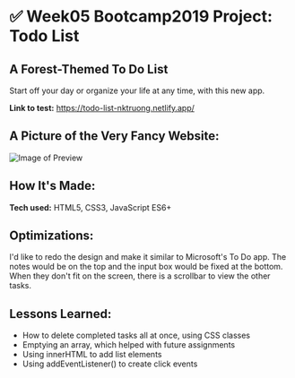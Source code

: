 # ✅ Week05 Bootcamp2019 Project: Todo List

## A Forest-Themed To Do List

Start off your day or organize your life at any time, with this new app.

**Link to test:** https://todo-list-nktruong.netlify.app/

## A Picture of the Very Fancy Website:
![Image of Preview](https://i.imgur.com/oeziMwx.png)

## How It's Made:

**Tech used:** HTML5, CSS3, JavaScript ES6+

## Optimizations:

I'd like to redo the design and make it similar to Microsoft's To Do app. The notes would be on the top and the input box would be fixed at the bottom. When they don't fit on the screen, there is a scrollbar to view the other tasks.

## Lessons Learned:

* How to delete completed tasks all at once, using CSS classes
* Emptying an array, which helped with future assignments
* Using innerHTML to add list elements
* Using addEventListener() to create click events
